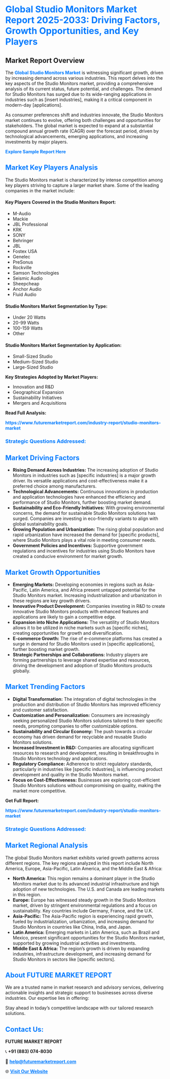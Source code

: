 <h1 style="color: #007BFF;">Global Studio Monitors Market Report 2025-2033: Driving Factors, Growth Opportunities, and Key Players</h1>

<section id="overview">
<h2>Market Report Overview</h2>
<p>The <a href="https://www.futuremarketreport.com/industry-report/studio-monitors-market" style="color: #007BFF; text-decoration: none;"><strong>Global Studio Monitors Market</strong></a> is witnessing significant growth, driven by increasing demand across various industries. This report delves into the key aspects of the Studio Monitors market, providing a comprehensive analysis of its current status, future potential, and challenges. The demand for Studio Monitors has surged due to its wide-ranging applications in industries such as [insert industries], making it a critical component in modern-day [applications].</p>
<p>As consumer preferences shift and industries innovate, the Studio Monitors market continues to evolve, offering both challenges and opportunities for stakeholders. The global market is expected to expand at a substantial compound annual growth rate (CAGR) over the forecast period, driven by technological advancements, emerging applications, and increasing investments by major players.</p>
</section>

<section id="overview">
<p><a href="https://www.futuremarketreport.com/request-sample/reportId=102595" style="color: #007BFF; text-decoration: none;"><strong>Explore Sample Report Here</strong></a></p>
</section>

<section id="key-players">
<h2 style="color: #007BFF;">Market Key Players Analysis</h2>
<p>The Studio Monitors market is characterized by intense competition among key players striving to capture a larger market share. Some of the leading companies in the market include:</p>
<h4>Key Players Covered in the Studio Monitors Report:</h4>
<ul><li>M-Audio</li><li>Mackie</li><li>JBL Professional</li><li>KRK</li><li>SONY</li><li>Behringer</li><li>JBL</li><li>Fostex USA</li><li>Genelec</li><li>PreSonus</li><li>Rockville</li><li>Samson Technologies</li><li>Seismic Audio</li><li>Sheepcheap</li><li>Anchor Audio</li><li>Fluid Audio</li></ul>
<h4>Studio Monitors Market Segmentation by Type:</h4>
<ul><li>Under 20 Watts</li><li>20-99 Watts</li><li>100-159 Watts</li><li>Other</li></ul>

<h4>Studio Monitors Market Segmentation by Application:</h4>
<ul><li>Small-Sized Studio</li><li>Medium-Sized Studio</li><li>Large-Sized Studio</li></ul>
<p><strong>Key Strategies Adopted by Market Players:</strong></p>
<ul>
<li>Innovation and R&D</li>
<li>Geographical Expansion</li>
<li>Sustainability Initiatives</li>
<li>Mergers and Acquisitions</li>
</ul>
</section>

<section>
<p><strong>Read Full Analysis: </strong></p><a href="https://www.futuremarketreport.com/industry-report/studio-monitors-market" style="color: #007BFF; text-decoration: none;"><strong>https://www.futuremarketreport.com/industry-report/studio-monitors-market</strong></a>
<h3 style="color: #007BFF;">Strategic Questions Addressed:</h3>
</section>

<section id="driving-factors">
<h2 style="color: #007BFF;">Market Driving Factors</h2>
<ul>
<li><strong>Rising Demand Across Industries:</strong> The increasing adoption of Studio Monitors in industries such as [specific industries] is a major growth driver. Its versatile applications and cost-effectiveness make it a preferred choice among manufacturers.</li>
<li><strong>Technological Advancements:</strong> Continuous innovations in production and application technologies have enhanced the efficiency and performance of Studio Monitors, further boosting market demand.</li>
<li><strong>Sustainability and Eco-Friendly Initiatives:</strong> With growing environmental concerns, the demand for sustainable Studio Monitors solutions has surged. Companies are investing in eco-friendly variants to align with global sustainability goals.</li>
<li><strong>Growing Population and Urbanization:</strong> The rising global population and rapid urbanization have increased the demand for [specific products], where Studio Monitors plays a vital role in meeting consumer needs.</li>
<li><strong>Government Policies and Incentives:</strong> Supportive government regulations and incentives for industries using Studio Monitors have created a conducive environment for market growth.</li>
</ul>
</section>

<section id="growth-opportunities">
<h2 style="color: #007BFF;">Market Growth Opportunities</h2>
<ul>
<li><strong>Emerging Markets:</strong> Developing economies in regions such as Asia-Pacific, Latin America, and Africa present untapped potential for the Studio Monitors market. Increasing industrialization and urbanization in these regions are key growth drivers.</li>
<li><strong>Innovative Product Development:</strong> Companies investing in R&D to create innovative Studio Monitors products with enhanced features and applications are likely to gain a competitive edge.</li>
<li><strong>Expansion into Niche Applications:</strong> The versatility of Studio Monitors allows it to be utilized in niche markets such as [specific niches], creating opportunities for growth and diversification.</li>
<li><strong>E-commerce Growth:</strong> The rise of e-commerce platforms has created a surge in demand for Studio Monitors used in [specific applications], further boosting market growth.</li>
<li><strong>Strategic Partnerships and Collaborations:</strong> Industry players are forming partnerships to leverage shared expertise and resources, driving the development and adoption of Studio Monitors products globally.</li>
</ul>
</section>

<section id="trending-factors">
<h2 style="color: #007BFF;">Market Trending Factors</h2>
<ul>
<li><strong>Digital Transformation:</strong> The integration of digital technologies in the production and distribution of Studio Monitors has improved efficiency and customer satisfaction.</li>
<li><strong>Customization and Personalization:</strong> Consumers are increasingly seeking personalized Studio Monitors solutions tailored to their specific needs, prompting companies to offer customizable options.</li>
<li><strong>Sustainability and Circular Economy:</strong> The push towards a circular economy has driven demand for recyclable and reusable Studio Monitors solutions.</li>
<li><strong>Increased Investment in R&D:</strong> Companies are allocating significant resources to research and development, resulting in breakthroughs in Studio Monitors technology and applications.</li>
<li><strong>Regulatory Compliance:</strong> Adherence to strict regulatory standards, particularly in industries like [specific industries], is influencing product development and quality in the Studio Monitors market.</li>
<li><strong>Focus on Cost-Effectiveness:</strong> Businesses are exploring cost-efficient Studio Monitors solutions without compromising on quality, making the market more competitive.</li>
</ul>
</section>

<section>
<p><strong>Get Full Report: </strong></p><a href="https://www.futuremarketreport.com/industry-report/studio-monitors-market" style="color: #007BFF; text-decoration: none;"><strong>https://www.futuremarketreport.com/industry-report/studio-monitors-market</strong></a>
<h3 style="color: #007BFF;">Strategic Questions Addressed:</h3>
</section>


<section id="regional-analysis">
<h2 style="color: #007BFF;">Market Regional Analysis</h2>
<p>The global Studio Monitors market exhibits varied growth patterns across different regions. The key regions analyzed in this report include North America, Europe, Asia-Pacific, Latin America, and the Middle East & Africa:</p>
<ul>
<li><strong>North America:</strong> This region remains a dominant player in the Studio Monitors market due to its advanced industrial infrastructure and high adoption of new technologies. The U.S. and Canada are leading markets in this region.</li>
<li><strong>Europe:</strong> Europe has witnessed steady growth in the Studio Monitors market, driven by stringent environmental regulations and a focus on sustainability. Key countries include Germany, France, and the U.K.</li>
<li><strong>Asia-Pacific:</strong> The Asia-Pacific region is experiencing rapid growth, fueled by industrialization, urbanization, and increasing demand for Studio Monitors in countries like China, India, and Japan.</li>
<li><strong>Latin America:</strong> Emerging markets in Latin America, such as Brazil and Mexico, present significant opportunities for the Studio Monitors market, supported by growing industrial activities and investments.</li>
<li><strong>Middle East & Africa:</strong> The region’s growth is driven by expanding industries, infrastructure development, and increasing demand for Studio Monitors in sectors like [specific sectors].</li>
</ul>
</section>

<footer>
<h2 style="color: #007BFF;">About FUTURE MARKET REPORT</h2>
<p>We are a trusted name in market research and advisory services, delivering actionable insights and strategic support to businesses across diverse industries. Our expertise lies in offering:</p>

<p>Stay ahead in today’s competitive landscape with our tailored research solutions.</p>

<h2 style="color: #007BFF;">Contact Us:</h2>
<p><strong>FUTURE MARKET REPORT</strong></p>
<p>📞 <strong>+91 (883) 074-8030</strong></p>
<p>📧 <strong><a href="mailto:help@futuremarketreport.com" style="color: #007BFF;">help@futuremarketreport.com</a></strong></p>
<p>🌐 <strong><a href="https://www.futuremarketreport.com/" style="color: #007BFF;">Visit Our Website</a></strong></p>
</footer>